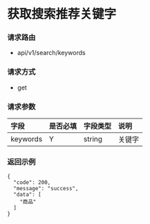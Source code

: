 # 获取搜索推荐关键字

### 请求路由
* api/v1/search/keywords

### 请求方式
* get

### 请求参数

|字段|是否必填|字段类型|说明|
| :--- | :--- | :--- | :--- |
|keywords|Y|string|关键字|

### 返回示例
```
{
  "code": 200,
  "message": "success",
  "data": [
    "商品"
  ]
}
```
